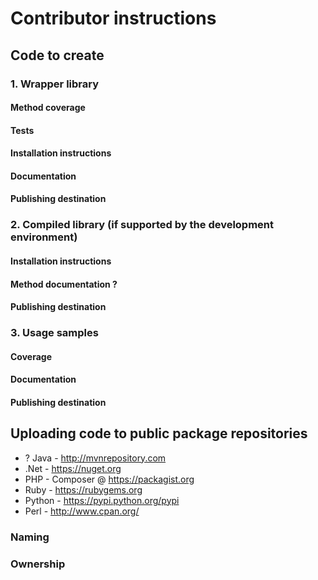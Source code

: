 # Contributor instructions

## Code to create

### 1. Wrapper library 

#### Method coverage

#### Tests

#### Installation instructions

#### Documentation

#### Publishing destination
 
### 2. Compiled library (if supported by the development environment)

#### Installation instructions

#### Method documentation ?

#### Publishing destination

### 3. Usage samples

#### Coverage

#### Documentation

#### Publishing destination

## Uploading code to public package repositories

* ? Java - http://mvnrepository.com
* .Net - https://nuget.org
* PHP - Composer @ https://packagist.org
* Ruby - https://rubygems.org
* Python - https://pypi.python.org/pypi
* Perl - http://www.cpan.org/

### Naming

### Ownership
